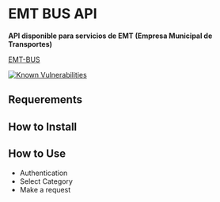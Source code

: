 # EMT BUS API
**API disponible para servicios de EMT (Empresa Municipal de Transportes)**

[EMT-BUS](https://github.com/Destroyer/TelegramBot-nodejs/raw/master/emt-bus_logo.png "Logo")

[![Known Vulnerabilities](https://snyk.io/test/github/lorengamboa/emt-bus/badge.svg)](https://snyk.io/test/github/lorengamboa/emt-bus)

## Requerements
## How to Install
## How to Use
   * Authentication
   * Select Category
   * Make a request
